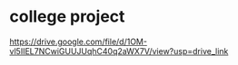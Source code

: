 # college project
https://drive.google.com/file/d/1OM-vl5IIEL7NCwiGUUJUqhC40q2aWX7V/view?usp=drive_link
